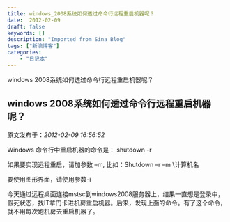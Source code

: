 ```yaml
---
title: windows_2008系统如何透过命令行远程重启机器呢？
date:  2012-02-09
draft: false
keywords: []
description: "Imported from Sina Blog"
tags: ["新浪博客"]
categories: 
    - "日记本"
---
```

windows 2008系统如何透过命令行远程重启机器呢？
## windows 2008系统如何透过命令行远程重启机器呢？

 原文发布于：*2012-02-09 16:56:52*

Windows 命令行中重启机器的命令是： shutdown -r

如果要实现远程重启，请加参数 &ndash;m, 比如：Shutdown &ndash;r &ndash;m \\计算机名

要使用图形界面，请使用参数-i

今天通过远程桌面连接mstsc到windows2008服务器上，结果一直想是登录中，假死状态，找IT拿门卡进机房重启机器。后来，发现上面的命令。有了这个命令，就不用每次跑机房去重启机器了。


